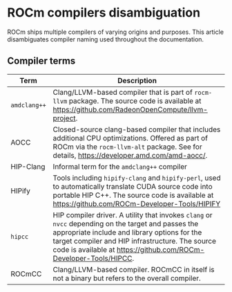 # ROCm compilers disambiguation

ROCm ships multiple compilers of varying origins and purposes. This article
disambiguates compiler naming used throughout the documentation.

## Compiler terms

| Term | Description |
| - | - |
| `amdclang++` | Clang/LLVM-based compiler that is part of `rocm-llvm` package. The source code is available at <a href="https://github.com/RadeonOpenCompute/llvm-project" target="_blank">https://github.com/RadeonOpenCompute/llvm-project</a>. |
| AOCC | Closed-source clang-based compiler that includes additional CPU optimizations. Offered as part of ROCm via the `rocm-llvm-alt` package. See for details, <a href="https://developer.amd.com/amd-aocc/" target="_blank">https://developer.amd.com/amd-aocc/</a>. |
| HIP-Clang | Informal term for the `amdclang++` compiler |
| HIPify | Tools including `hipify-clang` and `hipify-perl`, used to automatically translate CUDA source code into portable HIP C++. The source code is available at <a href="https://github.com/ROCm-Developer-Tools/HIPIFY" target="_blank">https://github.com/ROCm-Developer-Tools/HIPIFY</a> |
| `hipcc` | HIP compiler driver. A utility that invokes `clang` or `nvcc` depending on the target and passes the appropriate include and library options for the target compiler and HIP infrastructure. The source code is available at <a href="https://github.com/ROCm-Developer-Tools/HIPCC" target="_blank">https://github.com/ROCm-Developer-Tools/HIPCC</a>. |
| ROCmCC | Clang/LLVM-based compiler. ROCmCC in itself is not a binary but refers to the overall compiler. |
